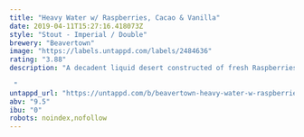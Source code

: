 ```yaml
---
title: "Heavy Water w/ Raspberries, Cacao & Vanilla"
date: 2019-04-11T15:27:16.418073Z
style: "Stout - Imperial / Double"
brewery: "Beavertown"
image: "https://labels.untappd.com/labels/2484636"
rating: "3.88"
description: "A decadent liquid desert constructed of fresh Raspberries, warm chocolate and liquoricey treacle your nose is filled with warm, sticky comforting flavours. The palate goes deeper and more complex with a heady hit of sweet raspberry tartness, bitter dark Javan chocolate burnt vanilla and nutty caramel notes that lead to a long lingering finish of bitter fresh vanilla pods, raspberries and a dusting of cocoa. Pure gluttony.  "
untappd_url: "https://untappd.com/b/beavertown-heavy-water-w-raspberries-cacao-and-vanilla/2484636"
abv: "9.5"
ibu: "0"
robots: noindex,nofollow
---
```

